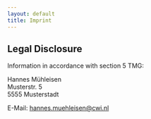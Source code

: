 ```yaml
---
layout: default
title: Imprint
---
```


## Legal Disclosure

Information in accordance with section 5 TMG:

Hannes Mühleisen\
Musterstr. 5\
5555 Musterstadt

E-Mail: <A HREF="&#x6d;&#x61;&#x69;&#x6c;&#x74;&#x6f;&#x3a;&#x68;&#x61;&#x6e;&#x6e;&#x65;&#x73;&#x2e;&#x6d;&#x75;&#x65;&#x68;&#x6c;&#x65;&#x69;&#x73;&#x65;&#x6e;&#x40;&#x63;&#x77;&#x69;&#x2e;&#x6e;&#x6c;">
&#x68;&#x61;&#x6e;&#x6e;&#x65;&#x73;&#x2e;&#x6d;&#x75;&#x65;&#x68;&#x6c;&#x65;&#x69;&#x73;&#x65;&#x6e;&#x40;&#x63;&#x77;&#x69;&#x2e;&#x6e;&#x6c;</A>